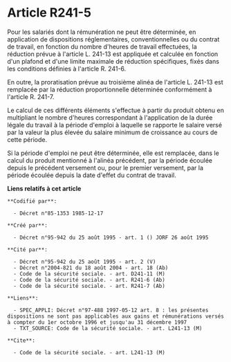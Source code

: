 # Article R241-5

Pour les salariés dont la rémunération ne peut être déterminée, en application de dispositions réglementaires,
conventionnelles ou du contrat de travail, en fonction du nombre d'heures de travail effectuées, la réduction    prévue à
l'article L. 241-13 est appliquée et calculée en fonction d'un plafond et d'une limite maximale de réduction spécifiques,
fixés dans les conditions définies à l'article R. 241-6. 

En outre, la proratisation prévue au troisième alinéa de l'article L. 241-13 est remplacée par la réduction proportionnelle
déterminée conformément à l'article R. 241-7. 

Le calcul de ces différents éléments s'effectue à partir du produit obtenu en multipliant le nombre d'heures correspondant à
l'application de la durée légale du travail à la période d'emploi à laquelle se rapporte le salaire versé par la valeur la
plus élevée du salaire minimum de croissance au cours de cette période. 

Si la période d'emploi ne peut être déterminée, elle est remplacée, dans le calcul du produit mentionné à l'alinéa précédent,
par la période écoulée depuis le précédent versement ou, pour le premier versement, par la période écoulée depuis la date
d'effet du contrat de travail.

**Liens relatifs à cet article**

	**Codifié par**:

	  - Décret n°85-1353 1985-12-17

	**Créé par**:

	  - Décret n°95-942 du 25 août 1995 - art. 1 () JORF 26 août 1995

	**Cité par**:

	  - Décret n°95-942 du 25 août 1995 - art. 2 (V)
	  - Décret n°2004-821 du 18 août 2004 - art. 18 (Ab)
	  - Code de la sécurité sociale. - art. D241-11 (M)
	  - Code de la sécurité sociale. - art. R241-6 (Ab)
	  - Code de la sécurité sociale. - art. R241-7 (Ab)

	**Liens**:

	  - SPEC_APPLI: Décret n°97-488 1997-05-12 art. 8 : les présentes dispositions ne sont pas applicables aux gains et rémunérations versés à compter du 1er octobre 1996 et jusqu'au 31 décembre 1997
	  - TXT_SOURCE: Code de la sécurité sociale. - art. L241-13 (M)

	**Cite**:

	  - Code de la sécurité sociale. - art. L241-13 (M)
